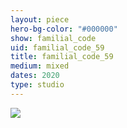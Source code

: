 ```yaml
---
layout: piece
hero-bg-color: "#000000"
show: familial_code
uid: familial_code_59
title: familial_code_59
medium: mixed
dates: 2020
type: studio
---
```


<img src="{{site.baseurl}}img/{{page.type}}/{{page.show}}/{{page.uid}}.jpg" class="piece-photo"/>
